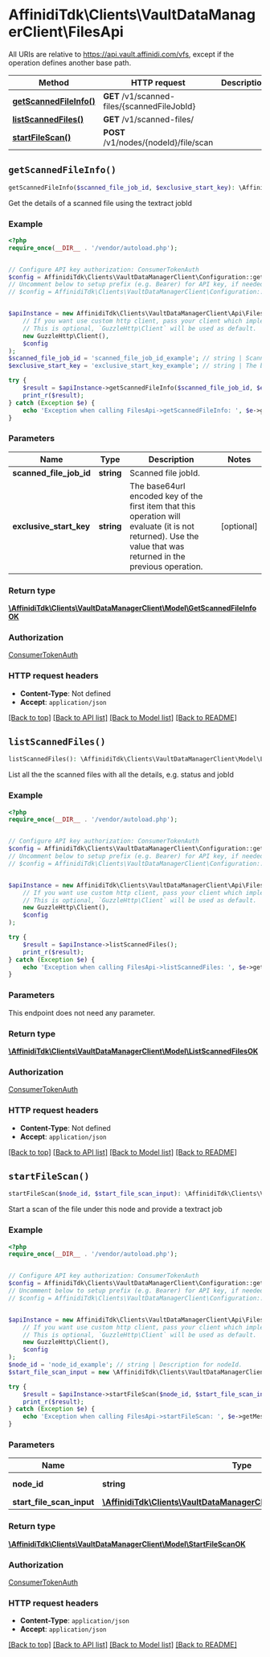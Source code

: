 # AffinidiTdk\Clients\VaultDataManagerClient\FilesApi

All URIs are relative to https://api.vault.affinidi.com/vfs, except if the operation defines another base path.

| Method | HTTP request | Description |
| ------------- | ------------- | ------------- |
| [**getScannedFileInfo()**](FilesApi.md#getScannedFileInfo) | **GET** /v1/scanned-files/{scannedFileJobId} |  |
| [**listScannedFiles()**](FilesApi.md#listScannedFiles) | **GET** /v1/scanned-files/ |  |
| [**startFileScan()**](FilesApi.md#startFileScan) | **POST** /v1/nodes/{nodeId}/file/scan |  |


## `getScannedFileInfo()`

```php
getScannedFileInfo($scanned_file_job_id, $exclusive_start_key): \AffinidiTdk\Clients\VaultDataManagerClient\Model\GetScannedFileInfoOK
```



Get the details of a scanned file using the textract jobId

### Example

```php
<?php
require_once(__DIR__ . '/vendor/autoload.php');


// Configure API key authorization: ConsumerTokenAuth
$config = AffinidiTdk\Clients\VaultDataManagerClient\Configuration::getDefaultConfiguration()->setApiKey('authorization', 'YOUR_API_KEY');
// Uncomment below to setup prefix (e.g. Bearer) for API key, if needed
// $config = AffinidiTdk\Clients\VaultDataManagerClient\Configuration::getDefaultConfiguration()->setApiKeyPrefix('authorization', 'Bearer');


$apiInstance = new AffinidiTdk\Clients\VaultDataManagerClient\Api\FilesApi(
    // If you want use custom http client, pass your client which implements `GuzzleHttp\ClientInterface`.
    // This is optional, `GuzzleHttp\Client` will be used as default.
    new GuzzleHttp\Client(),
    $config
);
$scanned_file_job_id = 'scanned_file_job_id_example'; // string | Scanned file jobId.
$exclusive_start_key = 'exclusive_start_key_example'; // string | The base64url encoded key of the first item that this operation will evaluate (it is not returned). Use the value that was returned in the previous operation.

try {
    $result = $apiInstance->getScannedFileInfo($scanned_file_job_id, $exclusive_start_key);
    print_r($result);
} catch (Exception $e) {
    echo 'Exception when calling FilesApi->getScannedFileInfo: ', $e->getMessage(), PHP_EOL;
}
```

### Parameters

| Name | Type | Description  | Notes |
| ------------- | ------------- | ------------- | ------------- |
| **scanned_file_job_id** | **string**| Scanned file jobId. | |
| **exclusive_start_key** | **string**| The base64url encoded key of the first item that this operation will evaluate (it is not returned). Use the value that was returned in the previous operation. | [optional] |

### Return type

[**\AffinidiTdk\Clients\VaultDataManagerClient\Model\GetScannedFileInfoOK**](../Model/GetScannedFileInfoOK.md)

### Authorization

[ConsumerTokenAuth](../../README.md#ConsumerTokenAuth)

### HTTP request headers

- **Content-Type**: Not defined
- **Accept**: `application/json`

[[Back to top]](#) [[Back to API list]](../../README.md#endpoints)
[[Back to Model list]](../../README.md#models)
[[Back to README]](../../README.md)

## `listScannedFiles()`

```php
listScannedFiles(): \AffinidiTdk\Clients\VaultDataManagerClient\Model\ListScannedFilesOK
```



List all the the scanned files with all the details, e.g. status and jobId

### Example

```php
<?php
require_once(__DIR__ . '/vendor/autoload.php');


// Configure API key authorization: ConsumerTokenAuth
$config = AffinidiTdk\Clients\VaultDataManagerClient\Configuration::getDefaultConfiguration()->setApiKey('authorization', 'YOUR_API_KEY');
// Uncomment below to setup prefix (e.g. Bearer) for API key, if needed
// $config = AffinidiTdk\Clients\VaultDataManagerClient\Configuration::getDefaultConfiguration()->setApiKeyPrefix('authorization', 'Bearer');


$apiInstance = new AffinidiTdk\Clients\VaultDataManagerClient\Api\FilesApi(
    // If you want use custom http client, pass your client which implements `GuzzleHttp\ClientInterface`.
    // This is optional, `GuzzleHttp\Client` will be used as default.
    new GuzzleHttp\Client(),
    $config
);

try {
    $result = $apiInstance->listScannedFiles();
    print_r($result);
} catch (Exception $e) {
    echo 'Exception when calling FilesApi->listScannedFiles: ', $e->getMessage(), PHP_EOL;
}
```

### Parameters

This endpoint does not need any parameter.

### Return type

[**\AffinidiTdk\Clients\VaultDataManagerClient\Model\ListScannedFilesOK**](../Model/ListScannedFilesOK.md)

### Authorization

[ConsumerTokenAuth](../../README.md#ConsumerTokenAuth)

### HTTP request headers

- **Content-Type**: Not defined
- **Accept**: `application/json`

[[Back to top]](#) [[Back to API list]](../../README.md#endpoints)
[[Back to Model list]](../../README.md#models)
[[Back to README]](../../README.md)

## `startFileScan()`

```php
startFileScan($node_id, $start_file_scan_input): \AffinidiTdk\Clients\VaultDataManagerClient\Model\StartFileScanOK
```



Start a scan of the file under this node and provide a textract job

### Example

```php
<?php
require_once(__DIR__ . '/vendor/autoload.php');


// Configure API key authorization: ConsumerTokenAuth
$config = AffinidiTdk\Clients\VaultDataManagerClient\Configuration::getDefaultConfiguration()->setApiKey('authorization', 'YOUR_API_KEY');
// Uncomment below to setup prefix (e.g. Bearer) for API key, if needed
// $config = AffinidiTdk\Clients\VaultDataManagerClient\Configuration::getDefaultConfiguration()->setApiKeyPrefix('authorization', 'Bearer');


$apiInstance = new AffinidiTdk\Clients\VaultDataManagerClient\Api\FilesApi(
    // If you want use custom http client, pass your client which implements `GuzzleHttp\ClientInterface`.
    // This is optional, `GuzzleHttp\Client` will be used as default.
    new GuzzleHttp\Client(),
    $config
);
$node_id = 'node_id_example'; // string | Description for nodeId.
$start_file_scan_input = new \AffinidiTdk\Clients\VaultDataManagerClient\Model\StartFileScanInput(); // \AffinidiTdk\Clients\VaultDataManagerClient\Model\StartFileScanInput | StartFileScan

try {
    $result = $apiInstance->startFileScan($node_id, $start_file_scan_input);
    print_r($result);
} catch (Exception $e) {
    echo 'Exception when calling FilesApi->startFileScan: ', $e->getMessage(), PHP_EOL;
}
```

### Parameters

| Name | Type | Description  | Notes |
| ------------- | ------------- | ------------- | ------------- |
| **node_id** | **string**| Description for nodeId. | |
| **start_file_scan_input** | [**\AffinidiTdk\Clients\VaultDataManagerClient\Model\StartFileScanInput**](../Model/StartFileScanInput.md)| StartFileScan | |

### Return type

[**\AffinidiTdk\Clients\VaultDataManagerClient\Model\StartFileScanOK**](../Model/StartFileScanOK.md)

### Authorization

[ConsumerTokenAuth](../../README.md#ConsumerTokenAuth)

### HTTP request headers

- **Content-Type**: `application/json`
- **Accept**: `application/json`

[[Back to top]](#) [[Back to API list]](../../README.md#endpoints)
[[Back to Model list]](../../README.md#models)
[[Back to README]](../../README.md)
